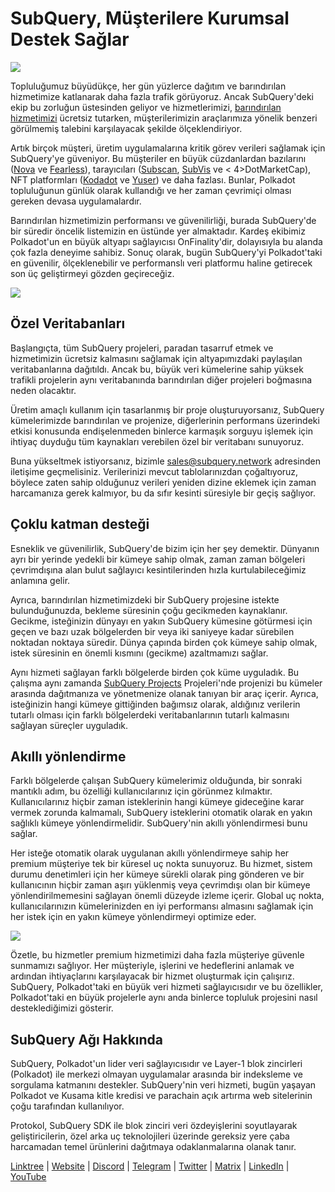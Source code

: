 # SubQuery, Müşterilere Kurumsal Destek Sağlar

![](https://miro.medium.com/max/1400/1*z_StqAT5KeaxQLBCm-xpRQ.jpeg)

Topluluğumuz büyüdükçe, her gün yüzlerce dağıtım ve barındırılan hizmetimize katlanarak daha fazla trafik görüyoruz. Ancak SubQuery'deki ekip bu zorluğun üstesinden geliyor ve hizmetlerimizi, [barındırılan hizmetimizi](https://projects.subquery.network/) ücretsiz tutarken, müşterilerimizin araçlarımıza yönelik benzeri görülmemiş talebini karşılayacak şekilde ölçeklendiriyor.

Artık birçok müşteri, üretim uygulamalarına kritik görev verileri sağlamak için SubQuery'ye güveniyor. Bu müşteriler en büyük cüzdanlardan bazılarını ([Nova](https://novawallet.io/) ve [Fearless](https://fearlesswallet.io/)), tarayıcıları ([Subscan](https://www.subscan.io/), [SubVis](https://www.subvis.io/) ve < 4>DotMarketCap</a>), NFT platformları ([Kodadot](https://kodadot.xyz/) ve [Yuser](https://yuser.co/)) ve daha fazlası. Bunlar, Polkadot topluluğunun günlük olarak kullandığı ve her zaman çevrimiçi olması gereken devasa uygulamalardır.

Barındırılan hizmetimizin performansı ve güvenilirliği, burada SubQuery'de bir süredir öncelik listemizin en üstünde yer almaktadır. Kardeş ekibimiz Polkadot'un en büyük altyapı sağlayıcısı OnFinality'dir, dolayısıyla bu alanda çok fazla deneyime sahibiz. Sonuç olarak, bugün SubQuery'yi Polkadot'taki en güvenilir, ölçeklenebilir ve performanslı veri platformu haline getirecek son üç geliştirmeyi gözden geçireceğiz.

![](https://miro.medium.com/max/1200/1*QckhJzjQqw9czpBMRhXgXQ.gif)

## Özel Veritabanları

Başlangıçta, tüm SubQuery projeleri, paradan tasarruf etmek ve hizmetimizin ücretsiz kalmasını sağlamak için altyapımızdaki paylaşılan veritabanlarına dağıtıldı. Ancak bu, büyük veri kümelerine sahip yüksek trafikli projelerin aynı veritabanında barındırılan diğer projeleri boğmasına neden olacaktır.

Üretim amaçlı kullanım için tasarlanmış bir proje oluşturuyorsanız, SubQuery kümelerimizde barındırılan ve projenize, diğerlerinin performans üzerindeki etkisi konusunda endişelenmeden binlerce karmaşık sorguyu işlemek için ihtiyaç duyduğu tüm kaynakları verebilen özel bir veritabanı sunuyoruz.

Buna yükseltmek istiyorsanız, bizimle sales@subquery.network adresinden iletişime geçmelisiniz. Verilerinizi mevcut tablolarınızdan çoğaltıyoruz, böylece zaten sahip olduğunuz verileri yeniden dizine eklemek için zaman harcamanıza gerek kalmıyor, bu da sıfır kesinti süresiyle bir geçiş sağlıyor.

## Çoklu katman desteği

Esneklik ve güvenilirlik, SubQuery'de bizim için her şey demektir. Dünyanın ayrı bir yerinde yedekli bir kümeye sahip olmak, zaman zaman bölgeleri çevrimdışına alan bulut sağlayıcı kesintilerinden hızla kurtulabileceğimiz anlamına gelir.

Ayrıca, barındırılan hizmetimizdeki bir SubQuery projesine istekte bulunduğunuzda, bekleme süresinin çoğu gecikmeden kaynaklanır. Gecikme, isteğinizin dünyayı en yakın SubQuery kümesine götürmesi için geçen ve bazı uzak bölgelerden bir veya iki saniyeye kadar sürebilen noktadan noktaya süredir. Dünya çapında birden çok kümeye sahip olmak, istek süresinin en önemli kısmını (gecikme) azaltmamızı sağlar.

Aynı hizmeti sağlayan farklı bölgelerde birden çok küme uyguladık. Bu çalışma aynı zamanda [SubQuery Projects](https://project.subquery.network/) Projeleri'nde projenizi bu kümeler arasında dağıtmanıza ve yönetmenize olanak tanıyan bir araç içerir. Ayrıca, isteğinizin hangi kümeye gittiğinden bağımsız olarak, aldığınız verilerin tutarlı olması için farklı bölgelerdeki veritabanlarının tutarlı kalmasını sağlayan süreçler uyguladık.

## Akıllı yönlendirme

Farklı bölgelerde çalışan SubQuery kümelerimiz olduğunda, bir sonraki mantıklı adım, bu özelliği kullanıcılarınız için görünmez kılmaktır. Kullanıcılarınız hiçbir zaman isteklerinin hangi kümeye gideceğine karar vermek zorunda kalmamalı, SubQuery isteklerini otomatik olarak en yakın sağlıklı kümeye yönlendirmelidir. SubQuery'nin akıllı yönlendirmesi bunu sağlar.

Her isteğe otomatik olarak uygulanan akıllı yönlendirmeye sahip her premium müşteriye tek bir küresel uç nokta sunuyoruz. Bu hizmet, sistem durumu denetimleri için her kümeye sürekli olarak ping gönderen ve bir kullanıcının hiçbir zaman aşırı yüklenmiş veya çevrimdışı olan bir kümeye yönlendirilmemesini sağlayan önemli düzeyde izleme içerir. Global uç nokta, kullanıcılarınızın kümelerinizden en iyi performansı almasını sağlamak için her istek için en yakın kümeye yönlendirmeyi optimize eder.

![](https://miro.medium.com/max/1000/0*DNXDiABzli0et1MU)

Özetle, bu hizmetler premium hizmetimizi daha fazla müşteriye güvenle sunmamızı sağlıyor. Her müşteriyle, işlerini ve hedeflerini anlamak ve ardından ihtiyaçlarını karşılayacak bir hizmet oluşturmak için çalışırız. SubQuery, Polkadot'taki en büyük veri hizmeti sağlayıcısıdır ve bu özellikler, Polkadot'taki en büyük projelerle aynı anda binlerce topluluk projesini nasıl desteklediğimizi gösterir.

## SubQuery Ağı Hakkında

SubQuery, Polkadot'un lider veri sağlayıcısıdır ve Layer-1 blok zincirleri (Polkadot) ile merkezi olmayan uygulamalar arasında bir indeksleme ve sorgulama katmanını destekler. SubQuery'nin veri hizmeti, bugün yaşayan Polkadot ve Kusama kitle kredisi ve parachain açık artırma web sitelerinin çoğu tarafından kullanılıyor.

Protokol, SubQuery SDK ile blok zinciri veri özdeyişlerini soyutlayarak geliştiricilerin, özel arka uç teknolojileri üzerinde gereksiz yere çaba harcamadan temel ürünlerini dağıtmaya odaklanmalarına olanak tanır.

[Linktree](https://linktr.ee/subquerynetwork) | [Website](https://subquery.network/) | [Discord](https://discord.com/invite/78zg8aBSMG) | [Telegram](https://t.me/subquerynetwork) | [Twitter](https://twitter.com/subquerynetwork) | [Matrix](https://matrix.to/#/#subquery:matrix.org) | [LinkedIn](https://www.linkedin.com/company/subquery) | [YouTube](https://www.youtube.com/channel/UCi1a6NUUjegcLHDFLr7CqLw)
